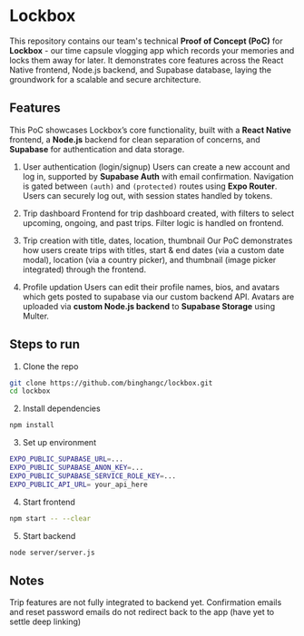 # Lockbox

This repository contains our team's technical **Proof of Concept (PoC)** for **Lockbox** - our time capsule vlogging app which records your memories and locks them away for later. It demonstrates core features across the React Native frontend, Node.js backend, and Supabase database, laying the groundwork for a scalable and secure architecture.

## Features
This PoC showcases Lockbox’s core functionality, built with a **React Native** frontend, a **Node.js** backend for clean separation of concerns, and **Supabase** for authentication and data storage.
1. User authentication (login/signup)
Users can create a new account and log in, supported by **Supabase Auth** with email confirmation. Navigation is gated between `(auth)` and `(protected)` routes using **Expo Router**. Users can securely log out, with session states handled by tokens.

2. Trip dashboard
Frontend for trip dashboard created, with filters to select upcoming, ongoing, and past trips. Filter logic is handled on frontend.

4. Trip creation with title, dates, location, thumbnail
Our PoC demonstrates how users create trips with titles, start & end dates (via a custom date modal), location (via a country picker), and thumbnail (image picker integrated) through the frontend.
   
5. Profile updation
Users can edit their profile names, bios, and avatars which gets posted to supabase via our custom backend API. Avatars are uploaded via **custom Node.js backend** to **Supabase Storage** using Multer.

## Steps to run
1. Clone the repo
```bash
git clone https://github.com/binghangc/lockbox.git
cd lockbox
```
2. Install dependencies
```bash
npm install
```
3. Set up environment
```bash
EXPO_PUBLIC_SUPABASE_URL=...
EXPO_PUBLIC_SUPABASE_ANON_KEY=...
EXPO_PUBLIC_SUPABASE_SERVICE_ROLE_KEY=...
EXPO_PUBLIC_API_URL= your_api_here
```
4. Start frontend
```bash
npm start -- --clear
```
5. Start backend
```bash
node server/server.js
```
## Notes
Trip features are not fully integrated to backend yet. 
Confirmation emails and reset password emails do not redirect back to the app (have yet to settle deep linking)
